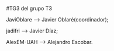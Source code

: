 #TG3 del grupo T3

JaviOblare --> Javier Oblaré(coordinador);

jadifri --> Javier Díaz;

AlexEM-UAH --> Alejandro Escobar.
